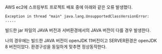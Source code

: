 
AWS ec2에 스프링부트 프로젝트 배포 중에 아래와 같은 오류 발생했다. 

~~~shell
Exception in thread "main" java.lang.UnsupportedClassVersionError: .....
~~~

빌드한 jar 파일의 JAVA 버전과 서버환경에서의 JAVA 버전이 다를 경우 발생한다. 

나의 경우에는 빌드한 JAVA 버전이 openJDK 11버전이고 SERVER환경은 openJDK 8 버전이었다. 환경구성을 동일하게 맞추면 정상동작한다. 


